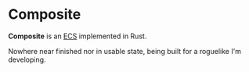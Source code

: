 Composite
=========

**Composite** is an [ECS](http://entity-systems.wikidot.com/) implemented in Rust.

Nowhere near finished nor in usable state, being built for a roguelike I'm developing.
